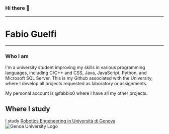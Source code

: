 ### Hi there 👋
***


# Fabio Guelfi
***

### Who I am
I'm a university student improving my skills in various programming languages, including C/C++ and CSS, Java, JavaScript, Python, and Microsoft SQL Server. 
This is my Github associated with the University, where I develop all projects requested as laboratory or assignments.

My personal account is @fabbio0 where I have all my other projects.

## Where I study
I study [Robotics Engeneering in Università di Genova](https://corsi.unige.it/corsi/10635)
![Genoa University Logo](https://github.com/fabiogueunige/fabiogueunige/images/assets/images/base-octocat.svg)
<!--Fabio Guelfi -->

<!--
Create this page in html with some photos of the projects or something other
But a good page in hatml
Who I am
--------
I'm a university student improving my skills in various programming languages, including C/C++, Java, JavaScript, Python, and Microsoft SQL Server. 
    This is my Github associated with the University, where I develop all projects requested as laboratory or assignments.
-->

<!--
**fabiogueunige/fabiogueunige** is a ✨ _special_ ✨ repository because its `README.md` (this file) appears on your GitHub profile.

Here are some ideas to get you started:

- 🔭 I’m currently working on ...
- 🌱 I’m currently learning ...
- 👯 I’m looking to collaborate on ...
- 🤔 I’m looking for help with ...
- 💬 Ask me about ...
- 📫 How to reach me: ...
- 😄 Pronouns: ...
- ⚡ Fun fact: ...
-->
